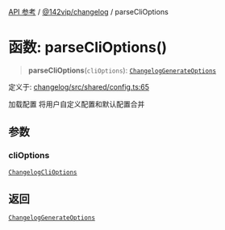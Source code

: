 [API 参考](../../../index.md) / [@142vip/changelog](../index.md) / parseCliOptions

# 函数: parseCliOptions()

> **parseCliOptions**(`cliOptions`): [`ChangelogGenerateOptions`](../interfaces/ChangelogGenerateOptions.md)

定义于: [changelog/src/shared/config.ts:65](https://github.com/142vip/core-x/blob/b6807ccf6c96718daee70c368eee9968a0b34d48/packages/changelog/src/shared/config.ts#L65)

加载配置
将用户自定义配置和默认配置合并

## 参数

### cliOptions

[`ChangelogCliOptions`](../interfaces/ChangelogCliOptions.md)

## 返回

[`ChangelogGenerateOptions`](../interfaces/ChangelogGenerateOptions.md)

